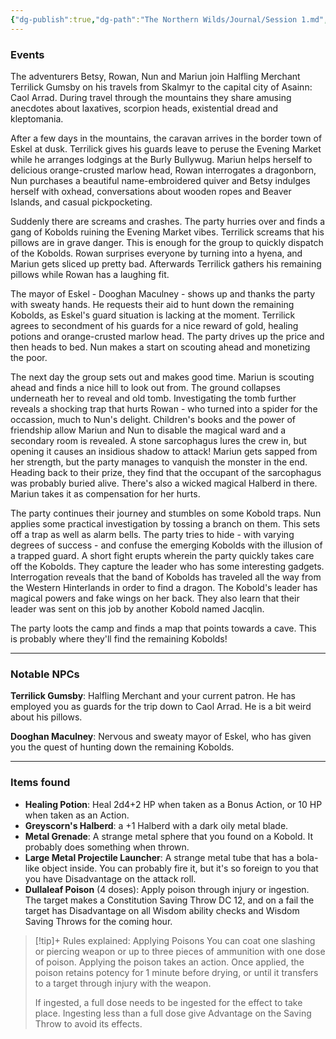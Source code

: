 ```yaml
---
{"dg-publish":true,"dg-path":"The Northern Wilds/Journal/Session 1.md","permalink":"/the-northern-wilds/journal/session-1/","tags":["TTRPG/Campaigns/Dragons-Wrath","Journal"]}
---
```


### Events
The adventurers Betsy, Rowan, Nun and Mariun join Halfling Merchant Terrilick Gumsby on his travels from Skalmyr to the capital city of Asainn: Caol Arrad. During travel through the mountains they share amusing anecdotes about laxatives, scorpion heads, existential dread and kleptomania.

After a few days in the mountains, the caravan arrives in the border town of Eskel at dusk. Terrilick gives his guards leave to peruse the Evening Market while he arranges lodgings at the Burly Bullywug. Mariun helps herself to delicious orange-crusted marlow head, Rowan interrogates a dragonborn, Nun purchases a beautiful name-embroidered quiver and Betsy indulges herself with oxhead, conversations about wooden ropes and Beaver Islands, and casual pickpocketing.

Suddenly there are screams and crashes. The party hurries over and finds a gang of Kobolds ruining the Evening Market vibes. Terrilick screams that his pillows are in grave danger. This is enough for the group to quickly dispatch of the Kobolds. Rowan surprises everyone by turning into a hyena, and Mariun gets sliced up pretty bad. Afterwards Terrilick gathers his remaining pillows while Rowan has a laughing fit.

The mayor of Eskel - Dooghan Maculney - shows up and thanks the party with sweaty hands. He requests their aid to hunt down the remaining Kobolds, as Eskel's guard situation is lacking at the moment. Terrilick agrees to secondment of his guards for a nice reward of gold, healing potions and orange-crusted marlow head. The party drives up the price and then heads to bed. Nun makes a start on scouting ahead and monetizing the poor.

The next day the group sets out and makes good time. Mariun is scouting ahead and finds a nice hill to look out from. The ground collapses underneath her to reveal and old tomb. Investigating the tomb further reveals a shocking trap that hurts Rowan - who turned into a spider for the occassion, much to Nun's delight. Children's books and the power of friendship allow Mariun and Nun to disable the magical ward and a secondary room is revealed. A stone sarcophagus lures the crew in, but opening it causes an insidious shadow to attack! Mariun gets sapped from her strength, but the party manages to vanquish the monster in the end. Heading back to their prize, they find that the occupant of the sarcophagus was probably buried alive. There's also a wicked magical Halberd in there. Mariun takes it as compensation for her hurts.

The party continues their journey and stumbles on some Kobold traps. Nun applies some practical investigation by tossing a branch on them. This sets off a trap as well as alarm bells. The party tries to hide - with varying degrees of success - and confuse the emerging Kobolds with the illusion of a trapped guard. A short fight erupts wherein the party quickly takes care off the Kobolds. They capture the leader who has some interesting gadgets. Interrogation reveals that the band of Kobolds has traveled all the way from the Western Hinterlands in order to find a dragon. The Kobold's leader has magical powers and fake wings on her back. They also learn that their leader was sent on this job by another Kobold named Jacqlin.

The party loots the camp and finds a map that points towards a cave. This is probably where they'll find the remaining Kobolds!

---
### Notable NPCs
**Terrilick Gumsby**: Halfling Merchant and your current patron. He has employed you as guards for the trip down to Caol Arrad. He is a bit weird about his pillows.

**Dooghan Maculney**: Nervous and sweaty mayor of Eskel, who has given you the quest of hunting down the remaining Kobolds.

---
### Items found
- **Healing Potion**: Heal 2d4+2 HP when taken as a Bonus Action, or 10 HP when taken as an Action.
- **Greyscorn's Halberd**: a +1 Halberd with a dark oily metal blade.
- **Metal Grenade**: A strange metal sphere that you found on a Kobold. It probably does something when thrown.
- **Large Metal Projectile Launcher**: A strange metal tube that has a bola-like object inside. You can probably fire it, but it's so foreign to you that you have Disadvantage on the attack roll.
- **Dullaleaf Poison** (4 doses): Apply poison through injury or ingestion. The target makes a Constitution Saving Throw DC 12, and on a fail the target has Disadvantage on all Wisdom ability checks and Wisdom Saving Throws for the coming hour. 
>[!tip]+ Rules explained: Applying Poisons
>You can coat one slashing or piercing weapon or up to three pieces of ammunition with one dose of poison. Applying the poison takes an action. Once applied, the poison retains potency for 1 minute before drying, or until it transfers to a target through injury with the weapon.
>
>If ingested, a full dose needs to be ingested for the effect to take place. Ingesting less than a full dose give Advantage on the Saving Throw to avoid its effects.

